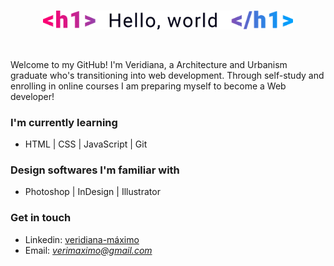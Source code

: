 <br>
<p align = center>
<img src = "hello-world.png" alt = "hello world" width = "400">
</p>
<br>

Welcome to my GitHub! I'm Veridiana, a Architecture and Urbanism graduate who's transitioning into web development. Through self-study and enrolling in online courses I am preparing myself to become a Web developer!

### I'm currently learning
 - HTML | CSS | JavaScript | Git

### Design softwares I'm familiar with
 - Photoshop | InDesign | Illustrator
 
### Get in touch
 - Linkedin: <a href = "https://www.linkedin.com/in/veridiana-m%C3%A1ximo-/">veridiana-máximo</a>
 - Email: *verimaximo@gmail.com*
